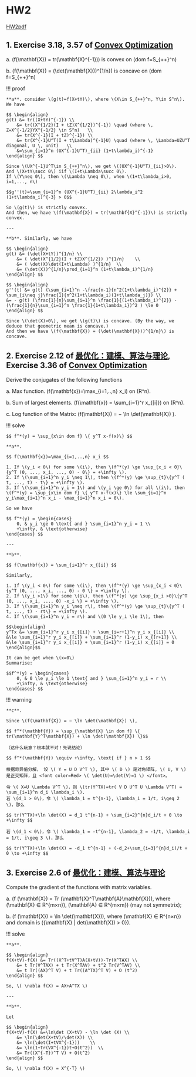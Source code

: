 # HW2

[HW2pdf](../HWpdf/Homework2%20of%20Optimization-2024.pdf)

## 1. Exercise 3.18, 3.57 of [Convex Optimization][textbook]

a. \(f(\mathbf{X}) = tr(\mathbf{X}^{-1})\) is convex on \(dom f=S_{++}^n\)

b. \(f(\mathbf{X}) = (\det(\mathbf{X}))^{1/n}\) is concave on \(dom f=S_{++}^n\)

!!! proof

    **a**. consider \(g(t)=f(X+tY)\), where \(X\in S_{++}^n, Y\in S^n\). We have

    $$ \begin{align}
    g(t) &= tr((X+tY)^{-1}) \\
        &= tr((X^{1/2}(I + tZ)X^{1/2})^{-1}) \quad (where \, Z=X^{-1/2}YX^{-1/2} \in S^n)   \\
        &= tr(X^{-1}(I + tZ)^{-1}) \\
        &= tr(X^{-1}U^T(I + t\Lambda)^{-1}U) \quad (where \, \Lambda=UZU^T diagonal, U \, unit)   \\
        &=\sum_{i=1}^n (UX^{-1}U^T)_{ii} (1+t\lambda_i)^{-1}
    \end{align} $$ 

    Since \(UX^{-1}U^T\in S_{++}^n\), we get \((UX^{-1}U^T)_{ii}>0\).      
    And \(X+tY\succ 0\) iif \(I+t\Lambda\succ 0\).   
    If \(Y\neq 0\), then \(\Lambda \neq 0\), when \(1+t\lambda_i>0, i=1,..., n\)

    $$g''(t)=\sum_{i=1}^n (UX^{-1}U^T)_{ii} 2\lambda_i^2
    (1+t\lambda_i)^{-3} > 0$$

    So \(g(t)\) is strictly convex.     
    And then, we have \(f(\mathbf{X}) = tr(\mathbf{X}^{-1})\) is strictly convex.

    ---

    **b**. Similarly, we have

    $$ \begin{align}
    g(t) &= (\det(X+tY))^{1/n} \\
        &= ( \det(X^{1/2}(I + tZ)X^{1/2}) )^{1/n}    \\
        &= ( \det(X)\det(I+t\Lambda) )^{1/n}  \\
        &= (\det(X))^{1/n}\prod_{i=1}^n (1+t\lambda_i)^{1/n}
    \end{align} $$ 

    $$ \begin{align}   
    g''(t) &= g(t) (\sum_{i=1}^n -\frac{n-1}{n^2(1+t\lambda_i)^{2}} + \sum_{i\neq j}\frac{1}{n^2(1+t\lambda_i)(1+t\lambda_j)}) \\
    &= - g(t) (\frac{1}{n}\sum_{i=1}^n \frac{1}{(1+t\lambda_i)^{2}} - (\frac{1}{n}\sum_{i=1}^n \frac{1}{1+t\lambda_i})^2 ) \le 0
    \end{align} $$

    Since \(\det(X)>0\), we get \(g(t)\) is concave. (By the way, we deduce that geometric mean is concave.)  
    And then we have \(f(\mathbf{X}) = (\det(\mathbf{X}))^{1/n}\) is concave.


## 2. Exercise 2.12 of [最优化：建模、算法与理论][ref2], Exercise 3.36 of [Convex Optimization][textbook]

Derive the conjugates of the following functions

a. Max function. \(f(\mathbf{x})=\max_{i=1,..,n} x_i\) on \(R^n\).     

b. Sum of largest elements. \(f(\mathbf{x}) = \sum_{i=1}^r x_{[i]}\) on \(R^n\).     

c. Log function of the Matrix: \(f(\mathbf{X}) = − \ln \det(\mathbf{X}) \).

!!! solve

    $$ f^*(y) = \sup_{x\in dom f} \{ y^T x-f(x)\} $$

    **a**. 

    $$ f(\mathbf{x})=\max_{i=1,..,n} x_i $$

    1. If \(y_i < 0\) for some \(i\), then \(f^*(y) \ge \sup_{x_i < 0}\{y^T (0, ..., x_i, ..., 0) - 0\} = +\infty \).   
    2. If \(\sum_{i=1}^n y_i \neq 1\), then \(f^*(y) \ge \sup_{t}\{y^T ( t, ..., t) - t\} = +\infty \).     
    3. If \(\sum_{i=1}^n y_i = 1\) and \(y_i \ge 0\) for all \(i\), then    
    \(f^*(y) = \sup_{x\in dom f} \{ y^T x-f(x)\} \le \sum_{i=1}^n y_i\max_{i=1}^n x_i - \max_{i=1}^n x_i = 0\).   

    So we have

    $$ f^*(y) = \begin{cases}
        0, & y_i \ge 0 \text{ and } \sum_{i=1}^n y_i = 1 \\
        +\infty, & \text{otherwise}
    \end{cases} $$

    ---

    **b**.

    $$ f(\mathbf{x}) = \sum_{i=1}^r x_{[i]} $$

    Similarly,      

    1. If \(y_i < 0\) for some \(i\), then \(f^*(y) \ge \sup_{x_i < 0}\{y^T (0, ..., x_i, ..., 0) - 0 \} = +\infty \).      
    2. If \(y_i >1\) for some \(i\), then \(f^*(y) \ge \sup_{x_i >0}\{y^T (0, ..., x_i, ..., 0) -x_i \} = +\infty \).    
    3. If \(\sum_{i=1}^n y_i \neq r\), then \(f^*(y) \ge \sup_{t}\{y^T ( t, ..., t) - rt\} = +\infty \).    
    4. If \(\sum_{i=1}^n y_i = r\) and \(0 \le y_i \le 1\), then

    $$\begin{align}    
    y^Tx &= \sum_{i=1}^r y_i x_{[i]} + \sum_{i=r+1}^n y_i x_{[i]} \\
    &\le \sum_{i=1}^r y_i x_{[i]} + \sum_{i=1}^r (1-y_i) x_{[r+1]} \\
    &\le \sum_{i=1}^r y_i x_{[i]} + \sum_{i=1}^r (1-y_i) x_{[i]} = 0 
    \end{align}$$

    It can be get when \(x=0\)
    Summarise:

    $$f^*(y) = \begin{cases}
        0, & 0 \le y_i \le 1 \text{ and } \sum_{i=1}^n y_i = r \\
        +\infty, & \text{otherwise}
    \end{cases} $$

!!! warning

    **c**.

    Since \(f(\mathbf{X}) = − \ln \det(\mathbf{X}) \),

    $$ f^*(\mathbf{Y}) = \sup_{\mathbf{X} \in dom f} \{ tr(\mathbf{Y}^T\mathbf{X}) + \ln \det(\mathbf{X}) \}$$

    （这什么玩意？根本就不对！先说结论）

    $$ f^*(\mathbf{Y}) \equiv +\infty, \text{ if } n > 1 $$

    根据奇异值分解， 设 \( Y = U D V^T \), 其中 \( D \) 是对角矩阵, \( U, V \) 是正交矩阵，且 <font color=Red> \( \det(U)=\det(V)=1 \) </font>。

    令 \( X=U \Lambda V^T \)，则 \(tr(Y^TX)=tr( V D U^T U \Lambda V^T) = \sum_{i=1}^n d_i \lambda_i \).  
    若 \(d_1 > 0\)，令 \( \lambda_1 = t^{n-1}, \lambda_i = 1/t, i\geq 2 \)，那么

    $$ tr(Y^TX)+\ln \det(X) = d_1 t^{n-1} + \sum_{i=2}^{n}d_i/t + 0 \to +\infty $$

    若 \(d_1 < 0\)，令 \( \lambda_1 = -t^{n-1}, \lambda_2 = -1/t, \lambda_i = 1/t, i\geq 3 \)，那么

    $$ tr(Y^TX)+\ln \det(X) = -d_1 t^{n-1} + (-d_2+\sum_{i=3}^{n}d_i)/t + 0 \to +\infty $$


## 3. Exercise 2.6 of [最优化：建模、算法与理论][ref2]

Compute the gradient of the functions with matrix variables.

a. \(f (\mathbf{X}) = Tr (\mathbf{X}^T\mathbf{A}\mathbf{X})\), where \(\mathbf{X} ∈ R^{m×n}\), \(\mathbf{A} ∈ R^{m×m}\) (may not symmetrix);

b. \(f (\mathbf{X}) = \ln \det(\mathbf{X})\), where \(\mathbf{X} ∈ R^{n×n}\) and domain is \(\{\mathbf{X} | det(\mathbf{X}) > 0\}\).

!!! solve

    **a**.

    $$ \begin{align}
    f(X+tV)-f(X) &= Tr((X^T+tV^T)A(X+tV))-Tr(X^TAX) \\
        &= t Tr(V^TAX) + t Tr(X^TAV) + t^2 Tr(V^TAV) \\
        &= t Tr((AX)^T V) + t Tr((A^TX)^T V) + O (t^2)
    \end{align} $$

    So, \( \nabla f(X) = AX+A^TX \)

    ---

    **b**.

    Let

    $$ \begin{align}
    f(X+tV)-f(X) &=\ln\det (X+tV) - \ln \det (X) \\
        &= \ln(\det(X+tV)/\det(X)) \\
        &= \ln(\det(I+tVX^{-1}))    \\
        &= \ln(1+Tr(VX^{-1})t+O(t^2))  \\
        &= Tr((X^{-T})^T V) + O(t^2)
    \end{align} $$

    So, \( \nabla f(X) = X^{-T} \)






[textbook]: ../index.md#ee364a-convex-optimization-i-professor-stephen-boyd-stanford-university
[ref2]: ../index.md#最优化建模算法与理论